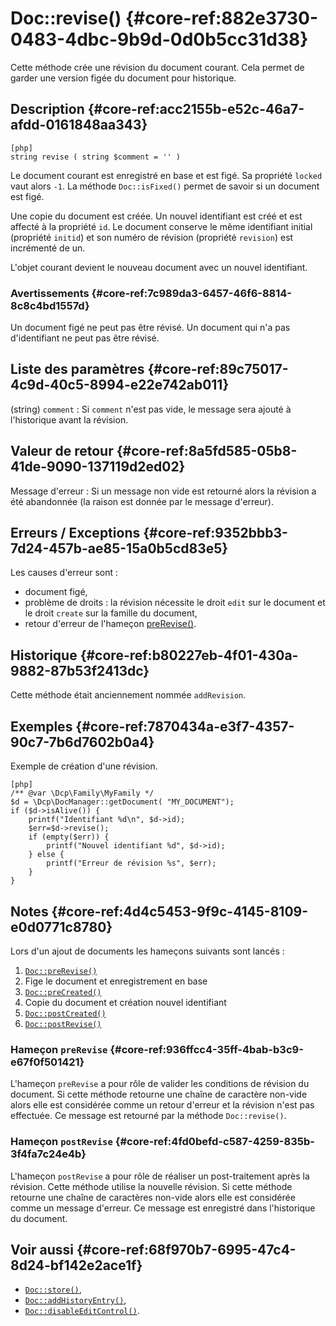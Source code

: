 # Doc::revise() {#core-ref:882e3730-0483-4dbc-9b9d-0d0b5cc31d38}

<div class="short-description"> 

Cette méthode crée une révision du document courant. Cela permet de garder une
version figée du document pour historique.

</div>

## Description {#core-ref:acc2155b-e52c-46a7-afdd-0161848aa343}

    [php]
    string revise ( string $comment = '' )

Le document courant est enregistré en base et est figé. Sa propriété `locked`
vaut alors `-1`. La méthode `Doc::isFixed()` permet de savoir si un document est
figé.

Une copie du document est créée. Un nouvel identifiant est créé et est affecté à
la propriété `id`. Le document conserve le même identifiant initial (propriété
`initid`) et son numéro de révision (propriété `revision`) est incrémenté de un.

L'objet courant devient le nouveau document avec un nouvel identifiant.

### Avertissements {#core-ref:7c989da3-6457-46f6-8814-8c8c4bd1557d}

Un document figé ne peut pas être révisé.
Un document qui n'a pas d'identifiant ne peut pas être révisé.

## Liste des paramètres {#core-ref:89c75017-4c9d-40c5-8994-e22e742ab011}

(string) `comment`
:   Si `comment` n'est pas vide, le message sera ajouté à l'historique avant la
    révision.

## Valeur de retour {#core-ref:8a5fd585-05b8-41de-9090-137119d2ed02}

Message d'erreur : Si un message non vide est retourné alors la révision a été
abandonnée (la raison est donnée par le message d'erreur).

## Erreurs / Exceptions {#core-ref:9352bbb3-7d24-457b-ae85-15a0b5cd83e5}

Les causes d'erreur sont :

*   document figé,
*   problème de droits : la révision nécessite le droit `edit` sur le document
    et le droit `create` sur la famille du document,
*   retour d'erreur de l'hameçon [preRevise()][docprerevise].

## Historique {#core-ref:b80227eb-4f01-430a-9882-87b53f2413dc}

Cette méthode était anciennement nommée `addRevision`.

## Exemples {#core-ref:7870434a-e3f7-4357-90c7-7b6d7602b0a4}

Exemple de création d'une révision.

    [php]
    /** @var \Dcp\Family\MyFamily */
    $d = \Dcp\DocManager::getDocument( "MY_DOCUMENT");
    if ($d->isAlive()) {
        printf("Identifiant %d\n", $d->id);
        $err=$d->revise();
        if (empty($err)) {
            printf("Nouvel identifiant %d", $d->id);
        } else {
            printf("Erreur de révision %s", $err);
        }
    }

## Notes {#core-ref:4d4c5453-9f9c-4145-8109-e0d0771c8780}

Lors d'un ajout de documents les hameçons suivants sont lancés :

1.  [`Doc::preRevise()`][docprerevise]  
1.  Fige le document et enregistrement en base
1.  [`Doc::preCreated()`][docprecreated]  
1.  Copie du document et création nouvel identifiant
1.  [`Doc::postCreated()`][docpostcreated]
1.  [`Doc::postRevise()`][docpostrevise]  

### Hameçon `preRevise` {#core-ref:936ffcc4-35ff-4bab-b3c9-e67f0f501421}

L'hameçon `preRevise` a pour rôle de valider les conditions de révision du
document. Si cette méthode retourne une chaîne de caractère non-vide alors elle
est considérée comme un retour d'erreur et la révision n'est pas effectuée.
Ce message est retourné par la méthode `Doc::revise()`.

### Hameçon `postRevise` {#core-ref:4fd0befd-c587-4259-835b-3f4fa7c24e4b}

L'hameçon `postRevise` a pour rôle de réaliser un post-traitement après la
révision. Cette méthode utilise la nouvelle révision. Si cette méthode retourne
une chaîne de caractères non-vide alors elle est considérée comme un message
d'erreur. Ce message est enregistré dans l'historique du document.

## Voir aussi {#core-ref:68f970b7-6995-47c4-8d24-bf142e2ace1f}

*   [`Doc::store()`][docstore],
*   [`Doc::addHistoryEntry()`][docaddhisto],
*   [`Doc::disableEditControl()`][disableeditcontrol].

<!-- links -->
[docstore]:         #core-ref:b8540d13-ece6-4e9e-9b72-6a56bca9da12
[docpostcreated]:   #core-ref:b8f80e6b-a374-4bf4-bc76-47290cd69c45 "Hameçon Doc::postCreated()"
[docpoststore]:     #core-ref:99520a31-0aef-4bc6-b20a-114737059d17 "Hameçon Doc::postStore()"
[docprestore]:      #core-ref:3517da95-82fe-4adb-8bc4-ef49ca55edb0 "Hameçon Doc::preStore()"
[docprecreated]:    #core-ref:e85aa9d4-5e62-4a60-9d1c-f60433301747 "Hameçon Doc::preCreated()"
[docprerefresh]:    #core-ref:580d6be1-6b6a-439b-abd7-34b26cfaf2e5 "Hameçon Doc::preRefresh()"
[docpostrefresh]:   #core-ref:9352c534-3691-41e3-b293-599db8e9a4fd "Hameçon Doc::postRefresh()"
[docprerevise]:    #core-ref:936ffcc4-35ff-4bab-b3c9-e67f0f501421 "Hameçon Doc::preRevise()"
[docpostrevise]:   #core-ref:4fd0befd-c587-4259-835b-3f4fa7c24e4b "Hameçon Doc::postRevise()"
[contraintes]:      #core-ref:7b41906b-f199-41a4-94df-33b9ad34153b
[docaddrevision]:   #core-ref:882e3730-0483-4dbc-9b9d-0d0b5cc31d38
[docaddhisto]:      #core-ref:2f1828bf-b312-4996-9a56-42ac79e7dbf3
[disableeditcontrol]: #core-ref:b9844f4b-3e5c-4bbe-98ae-e71a4ba17239
